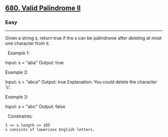 <h2><a href="https://leetcode.com/problems/valid-palindrome-ii/">680. Valid Palindrome II</a></h2><h3>Easy</h3><hr>Given a string s, return true if the s can be palindrome after deleting at most one character from it.

 
Example 1:

Input: s = "aba"
Output: true


Example 2:

Input: s = "abca"
Output: true
Explanation: You could delete the character 'c'.


Example 3:

Input: s = "abc"
Output: false


 
Constraints:


	1 <= s.length <= 105
	s consists of lowercase English letters.

